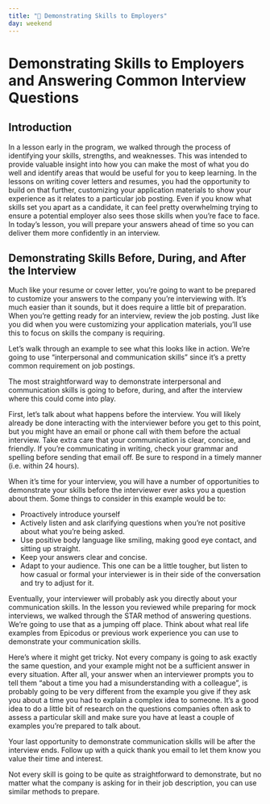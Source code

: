 ```yaml
---
title: "📓 Demonstrating Skills to Employers"
day: weekend
---
```


# Demonstrating Skills to Employers and Answering Common Interview Questions

## Introduction

In a lesson early in the program, we walked through the process of identifying your skills, strengths, and weaknesses. This was intended to provide valuable insight into how you can make the most of what you do well and identify areas that would be useful for you to keep learning. In the lessons on writing cover letters and resumes, you had the opportunity to build on that further, customizing your application materials to show your experience as it relates to a particular job posting. Even if you know what skills set you apart as a candidate, it can feel pretty overwhelming trying to ensure a potential employer also sees those skills when you’re face to face. In today’s lesson, you will prepare your answers ahead of time so you can deliver them more confidently in an interview. 

## Demonstrating Skills Before, During, and After the Interview 

Much like your resume or cover letter, you’re going to want to be prepared to customize your answers to the company you’re interviewing with. It’s much easier than it sounds, but it does require a little bit of preparation. When you’re getting ready for an interview, review the job posting. Just like you did when you were customizing your application materials, you’ll use this to focus on skills the company is requiring. 

Let’s walk through an example to see what this looks like in action. We’re going to use “interpersonal and communication skills”  since it’s a pretty common requirement on job postings. 

The most straightforward way to demonstrate interpersonal and communication skills is going to before, during, and after the interview where this could come into play. 

First, let’s talk about what happens before the interview. You will likely already be done interacting with the interviewer before you get to this point, but you might have an email or phone call with them before the actual interview. Take extra care that your communication is clear, concise, and friendly. If you’re communicating in writing, check your grammar and spelling before sending that email off. Be sure to respond in a timely manner (i.e. within 24 hours).

When it’s time for your interview, you will have a number of opportunities to demonstrate your skills before the interviewer ever asks you a question about them. Some things to consider in this example would be to:

* Proactively introduce yourself
* Actively listen and ask clarifying questions when you’re not positive about what you’re being asked.
* Use positive body language like smiling, making good eye contact, and sitting up straight.
* Keep your answers clear and concise.  
* Adapt to your audience. This one can be a little tougher, but listen to how casual or formal your interviewer is in their side of the conversation and try to adjust for it.

Eventually, your interviewer will probably ask you directly about your communication skills. In the lesson you reviewed while preparing for mock interviews, we walked through the STAR method of answering questions. We’re going to use that as a jumping off place. Think about what real life examples from Epicodus or previous work experience you can use to demonstrate your communication skills.  

Here’s where it might get tricky. Not every company is going to ask exactly the same question, and your example might not be a sufficient answer in every situation. After all, your answer when an interviewer prompts you to tell them “about a time you had a misunderstanding with a colleague”, is probably going to be very different from the example you give if they ask you about a time you had to explain a complex idea to someone. It’s a good idea to do a little bit of research on the questions companies often ask to assess a particular skill and make sure you have at least a couple of examples you’re prepared to talk about. 

Your last opportunity to demonstrate communication skills will be after the interview ends. Follow up with a quick thank you email to let them know you value their time and interest. 

Not every skill is going to be quite as straightforward to demonstrate, but no matter what the company is asking for in their job description, you can use similar methods to prepare. 


